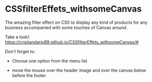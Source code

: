 # CSSfilterEffets_withsomeCanvas
The amazing filter effect on CSS to display any kind of products for any business accompanied with some touches of Canvas around.

Take a look!:
https://cristiandario89.github.io/CSSfilterEffets_withsomeCanvas/#

Don't forget to:
- Choose one option from the menu list

- move the mouse over the header image and over the canvas below before the footer.
